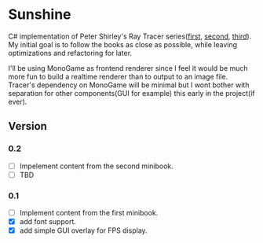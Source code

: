 # Sunshine

C# implementation of Peter Shirley's Ray Tracer series([first](https://www.amazon.com/Ray-Tracing-Weekend-Minibooks-Book-ebook/dp/B01B5AODD8), [second](https://www.amazon.com/gp/product/B01CO7PQ8C), [third](https://www.amazon.com/gp/product/B01DN58P8C)).
My initial goal is to follow the books as close as possible, while leaving optimizations and refactoring for later.

I'll be using MonoGame as frontend renderer since I feel it would be much more fun to build a realtime renderer than to output to an image file. Tracer's dependency on MonoGame will be minimal but I wont bother with separation for other components(GUI for example) this early in the project(if ever).

## Version

### 0.2

* [ ] Impelement content from the second minibook.
* [ ] TBD

### 0.1

* [ ] Implement content from the first minibook.
* [X] add font support.
* [X] add simple GUI overlay for FPS display.
